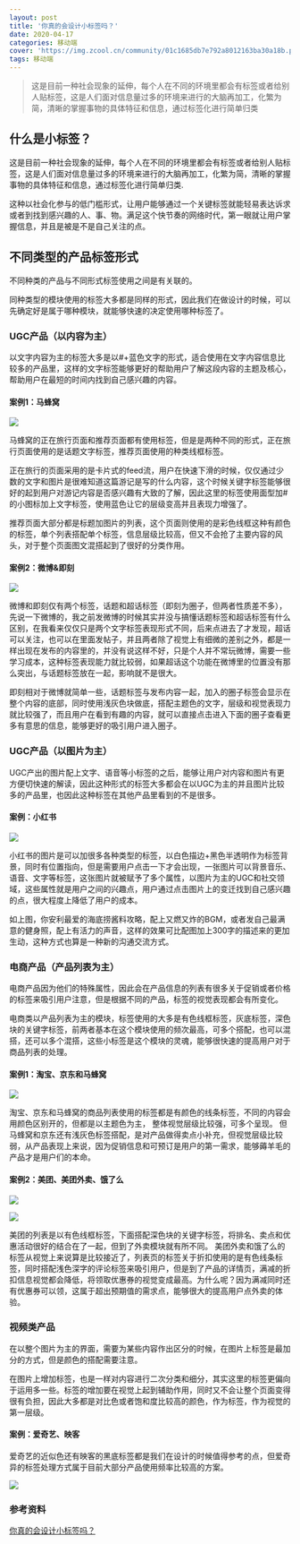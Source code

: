 ```yaml
---
layout: post
title: '你真的会设计小标签吗？'
date: 2020-04-17
categories: 移动端
cover: 'https://img.zcool.cn/community/01c1685db7e792a8012163ba30a18b.png'
tags: 移动端
---
```


> 这是目前一种社会现象的延伸，每个人在不同的环境里都会有标签或者给别人贴标签，这是人们面对信息量过多的环境来进行的大脑再加工，化繁为简，清晰的掌握事物的具体特征和信息，通过标签化进行简单归类

## 什么是小标签？
这是目前一种社会现象的延伸，每个人在不同的环境里都会有标签或者给别人贴标签，这是人们面对信息量过多的环境来进行的大脑再加工，化繁为简，清晰的掌握事物的具体特征和信息，通过标签化进行简单归类.
 
这种以社会化参与的低门槛形式，让用户能够通过一个关键标签就能轻易表达诉求或者到找到感兴趣的人、事、物。满足这个快节奏的网络时代，第一眼就让用户掌握信息，并且是被是不是自己关注的点。

## 不同类型的产品标签形式
不同种类的产品与不同形式标签使用之间是有关联的。

同种类型的模块使用的标签大多都是同样的形式，因此我们在做设计的时候，可以先确定好是属于哪种模块，就能够快速的决定使用哪种标签了。

### UGC产品（以内容为主）
以文字内容为主的标签大多是以#+蓝色文字的形式，适合使用在文字内容信息比较多的产品里，这样的文字标签能够更好的帮助用户了解这段内容的主题及核心，帮助用户在最短的时间内找到自己感兴趣的内容。
 
#### 案例1：马蜂窝
 
![](https://img.zcool.cn/community/01c1685db7e792a8012163ba30a18b.png)
 
马蜂窝的正在旅行页面和推荐页面都有使用标签，但是是两种不同的形式，正在旅行页面使用的是话题文字标签，推荐页面使用的种类线框标签。
 
正在旅行的页面采用的是卡片式的feed流，用户在快速下滑的时候，仅仅通过少数的文字和图片是很难知道这篇游记是写的什么内容，这个时候关键字标签能够很好的起到用户对游记内容是否感兴趣有大致的了解，因此这里的标签使用面型加#的小图标加上文字标签，使用蓝色让它的层级变高并且表现力增强了。
 
推荐页面大部分都是标题加图片的列表，这个页面则使用的是彩色线框这种有颜色的标签，单个列表搭配单个标签，信息层级比较高，但又不会抢了主要内容的风头，对于整个页面图文混搭起到了很好的分类作用。
 
####  案例2：微博&即刻

![](https://img.zcool.cn/community/011adf5db7e7b7a8012163babe4c33.png)

微博和即刻仅有两个标签，话题和超话标签（即刻为圈子，但两者性质差不多），先说一下微博的，我之前发微博的时候其实并没与搞懂话题标签和超话标签有什么区别，在我看来仅仅只是两个文字标签表现形式不同，后来点进去了才发现，超话可以关注，也可以在里面发帖子，并且两者除了视觉上有细微的差别之外，都是一样出现在发布的内容里的，并没有说这样不好，只是个人并不常玩微博，需要一些学习成本，这种标签表现能力就比较弱，如果超话这个功能在微博里的位置没有那么突出，与话题标签放在一起，影响就不是很大。
 
即刻相对于微博就简单一些，话题标签与发布内容一起，加入的圈子标签会显示在整个内容的底部，同时使用浅灰色块做底，搭配主题色的文字，层级和视觉表现力就比较强了，而且用户在看到有趣的内容，就可以直接点击进入下面的圈子查看更多有意思的信息，能够更好的吸引用户进入圈子。
 
###  UGC产品（以图片为主）

UGC产出的图片配上文字、语音等小标签的之后，能够让用户对内容和图片有更方便切快速的解读，因此这种形式的标签大多都会在以UGC为主的并且图片比较多的产品里，也因此这种标签在其他产品里看到的不是很多。

#### 案例：小红书

![](https://img.zcool.cn/community/01ea6b5db7e7dda801209e1f4d9556.png)

小红书的图片是可以加很多各种类型的标签，以白色描边+黑色半透明作为标签背景，同时有位置指向，但是需要用户点击一下才会出现，一张图片可以背景音乐、语音、文字等标签，这张图片就被赋予了多个属性，以图片为主的UGC和社交领域，这些属性就是用户之间的兴趣点，用户通过点击图片上的变迁找到自己感兴趣的点，很大程度上降低了用户的成本。
 
如上图，你安利最爱的海底捞酱料攻略，配上又燃又炸的BGM，或者发自己最满意的健身照，配上有活力的声音，这样的效果可比配图加上300字的描述来的更加生动，这种方式也算是一种新的沟通交流方式。

### 电商产品（产品列表为主）
电商产品因为他们的特殊属性，因此会在产品信息的列表有很多关于促销或者价格的标签来吸引用户注意，但是根据不同的产品，标签的视觉表现都会有所变化。

电商类以产品列表为主的模块，标签使用的大多是有色线框标签，灰底标签，深色块的关键字标签，前两者基本在这个模块使用的频次最高，可多个搭配，也可以混搭，还可以多个混搭，这些小标签是这个模块的灵魂，能够很快速的提高用户对于商品列表的处理。

#### 案例1：淘宝、京东和马蜂窝

![](https://img.zcool.cn/community/01fd495db7e7fea801209e1f7879db.png)

淘宝、京东和马蜂窝的商品列表使用的标签都是有颜色的线条标签，不同的内容会用颜色区别开的，但都是以主题色为主， 整体视觉层级比较强，可多个呈现。
但马蜂窝和京东还有浅灰色标签搭配，是对产品做得卖点小补充，但视觉层级比较弱，从产品表现上来说，因为促销信息和可预订是用户的第一需求，能够薅羊毛的产品才是用户们的本命。

#### 案例2：美团、美团外卖、饿了么
![](https://img.zcool.cn/community/0184b75db7e81fa8012163ba591cd0.png)

![](https://img.zcool.cn/community/01dbb05db7e833a8012163ba5ffd92.png)

美团的列表是以有色线框标签，下面搭配深色块的关键字标签，将排名、卖点和优惠活动很好的结合在了一起，但到了外卖模块就有所不同。
美团外卖和饿了么的标签从视觉上来说算是比较接近了，列表页的标签关于折扣使用的是有色线条标签，同时搭配浅色深字的评论标签来吸引用户，但是到了产品的详情页，满减的折扣信息视觉都会降低，将领取优惠券的视觉变成最高。为什么呢？因为满减同时还有优惠券可以领，这属于超出预期值的需求点，能够很大的提高用户点外卖的体验。


### 视频类产品
在以整个图片为主的界面，需要为某些内容作出区分的时候，在图片上标签是最加分的方式，但是颜色的搭配需要注意。

在图片上增加标签，也是一样对内容进行二次分类和细分，其实这里的标签更偏向于运用多一些。标签的增加要在视觉上起到辅助作用，同时又不会让整个页面变得很有负担，因此大多都是对比色或者饱和度比较高的颜色，作为标签，作为视觉的第一层级。
 
####  案例：爱奇艺、映客
爱奇艺的近似色还有映客的黑底标签都是我们在设计的时候值得参考的点，但爱奇异的标签处理方式属于目前大部分产品使用频率比较高的方案。

![](https://img.zcool.cn/community/016bcd5db7e859a8012163ba0ce4d0.png)


### 参考资料
[你真的会设计小标签吗？](https://m.zcool.com.cn/article/ZMTA1MzI1Ng==.html)
 